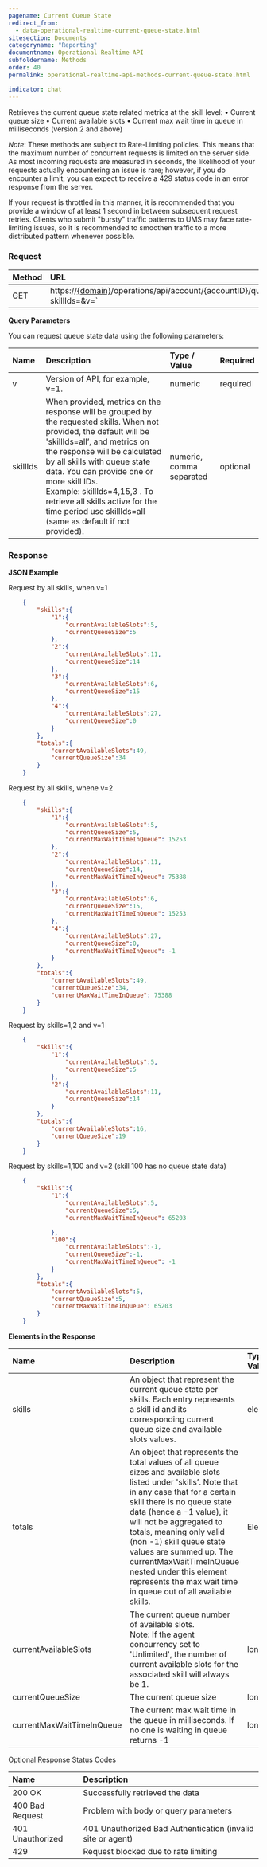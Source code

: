 ```yaml
---
pagename: Current Queue State
redirect_from:
  - data-operational-realtime-current-queue-state.html
sitesection: Documents
categoryname: "Reporting"
documentname: Operational Realtime API
subfoldername: Methods
order: 40
permalink: operational-realtime-api-methods-current-queue-state.html

indicator: chat
---
```


Retrieves the current queue state related metrics at the skill level:
•   Current queue size
•   Current available slots
•   Current max wait time in queue in milliseconds (version 2 and above)

*Note*: These methods are subject to Rate-Limiting policies. This means that the maximum number of concurrent requests is limited on the server side. As most incoming requests are measured in seconds, the likelihood of your requests actually encountering an issue is rare; however, if you do encounter a limit, you can expect to receive a 429 status code in an error response from the server.

If your request is throttled in this manner, it is recommended that you provide a window of at least 1 second in between subsequent request retries. Clients who submit "bursty" traffic patterns to UMS may face rate-limiting issues, so it is recommended to smoothen traffic to a more distributed pattern whenever possible.

### Request

| Method | URL |
| :------- | :----- |
| GET | https://[{domain}](/agent-domain-domain-api.html)/operations/api/account/{accountID}/queuestate?skillIds=<skillIDs>&v=<version>` |

**Query Parameters**

You can request queue state data using the following parameters:

| Name | Description | Type / Value | Required |
| :------ | :------------- | :-------------- | :--- |
| v | Version of API, for example, v=1. | numeric | required |
| skillIds | When provided, metrics on the response will be grouped by the requested skills. When not provided, the default will be 'skillIds=all’, and metrics on the response will be calculated by all skills with queue state data. You can provide one or more skill IDs. <br> Example: skillIds=4,15,3 . To retrieve all skills active for the time period use skillIds=all (same as default if not provided). | numeric, comma separated | optional |

### Response

**JSON Example**

Request by all skills, when v=1

```json
    {  
        "skills":{  
            "1":{  
                "currentAvailableSlots":5,
                "currentQueueSize":5
            },
            "2":{  
                "currentAvailableSlots":11,
                "currentQueueSize":14
            },
            "3":{  
                "currentAvailableSlots":6,
                "currentQueueSize":15
            },
            "4":{  
                "currentAvailableSlots":27,
                "currentQueueSize":0
            }
        },
        "totals":{  
            "currentAvailableSlots":49,
            "currentQueueSize":34
        }
    }
```

Request by all skills, whene v=2

```json
    {  
        "skills":{  
            "1":{  
                "currentAvailableSlots":5,
                "currentQueueSize":5,
                "currentMaxWaitTimeInQueue": 15253
            },
            "2":{  
                "currentAvailableSlots":11,
                "currentQueueSize":14,
                "currentMaxWaitTimeInQueue": 75388
            },
            "3":{  
                "currentAvailableSlots":6,
                "currentQueueSize":15,
                "currentMaxWaitTimeInQueue": 15253
            },
            "4":{  
                "currentAvailableSlots":27,
                "currentQueueSize":0,
                "currentMaxWaitTimeInQueue": -1
            }
        },
        "totals":{  
            "currentAvailableSlots":49,
            "currentQueueSize":34,
            "currentMaxWaitTimeInQueue": 75388
        }
    }
```

Request by skills=1,2 and v=1

```json
    {  
        "skills":{  
            "1":{  
                "currentAvailableSlots":5,
                "currentQueueSize":5
            },
            "2":{  
                "currentAvailableSlots":11,
                "currentQueueSize":14
            }
        },
        "totals":{  
            "currentAvailableSlots":16,
            "currentQueueSize":19
        }
    }
```

Request by skills=1,100 and v=2 (skill 100 has no queue state data)

```json
    {  
        "skills":{  
            "1":{  
                "currentAvailableSlots":5,
                "currentQueueSize":5,
                "currentMaxWaitTimeInQueue": 65203

            },
            "100":{  
                "currentAvailableSlots":-1,
                "currentQueueSize":-1,
                "currentMaxWaitTimeInQueue": -1
            }
        },
        "totals":{  
            "currentAvailableSlots":5,
            "currentQueueSize":5,
            "currentMaxWaitTimeInQueue": 65203
        }
    }
```

**Elements in the Response**

| Name | Description | Type / Value |
| :----- | :-------------- | :-------------- |
| skills | An object that represent the current queue state per skills. Each entry represents a skill id and its corresponding current queue size and available slots values. | element |
| totals | An object that represents the total values of all queue sizes and available slots listed under 'skills’. Note that in any case that for a certain skill there is no queue state data (hence a -1 value), it will not be aggregated to totals, meaning only valid (non -1) skill queue state values are summed up. The currentMaxWaitTimeInQueue nested under this element represents the max wait time in queue out of all available skills. | Element |
| currentAvailableSlots | The current queue number of available slots. <br> Note: If the agent concurrency set to 'Unlimited', the number of current available slots for the associated skill will always be 1. | long |
| currentQueueSize | The current queue size | long |
| currentMaxWaitTimeInQueue | The current max wait time in the queue in milliseconds. If no one is waiting in queue returns -1 | long

Optional Response Status Codes

| Name | Description |
| :----- | :-------------- |
| 200 OK | Successfully retrieved the data |
| 400 Bad Request | Problem with body or query parameters |
| 401 Unauthorized | 401 Unauthorized Bad Authentication (invalid site or agent) |
| 429 | Request blocked due to rate limiting |
